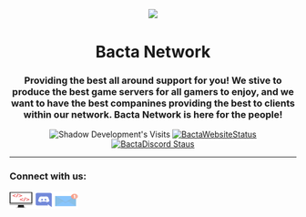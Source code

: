 <p align="center">
<a href="https://forums.bactanetwork.com/" target="_blank"><img src="https://bactanetwork.com/img/Logo.png" height="135"/></a>
</p>
<h1 align="center">Bacta Network</h1>
<h3 align="center">Providing the best all around support for you! We stive to produce the best game servers for all gamers to enjoy, and we want to have the best companines providing the best to clients within our network. Bacta Network is here for the people!</h3>

<p align="center">
<img src="https://komarev.com/ghpvc/?username=bacta-network&label=Profile%20views&color=blue&style=flat-square" alt="Shadow Development's Visits" />
<a href="https://bactanetwork.com" target="_blank"><img src="https://img.shields.io/website?down_color=red&down_message=Offline&label=Web%20Site&style=flat-square&up_color=brightgreen&up_message=Online&url=https%3A%2F%2Fbactanetwork.com" alt="BactaWebsiteStatus" /></a>
<a href="https://discord.gg/gYRuHbtVZz" target="_blank"><img src="https://img.shields.io/discord/352577622103949312?color=blue&label=%20Discord&style=flat-square" alt="BactaDiscord Staus" /></a>
</p>

---

### Connect with us:

[<img align="left" alt="forums.bactanetwork.com" height="30" width="40" src="https://raw.githubusercontent.com/AgentBUB/AgentBUB/main/src/images/website.svg" />][website]
[<img align="left" alt="Bacta Network | Discord" height="30" width="40" src="https://raw.githubusercontent.com/AgentBUB/AgentBUB/main/src/images/discord.svg" />][discord]
[<img align="left" alt="Bacta Network Development | Email" height="30" width="40" src="https://raw.githubusercontent.com/AgentBUB/AgentBUB/main/src/images/email.svg" />][email]

[website]: https://forums.bactanetwork.com
[discord]: https://discord.gg/gYRuHbtVZz
[email]: mailto:support@bactanetwork.com
